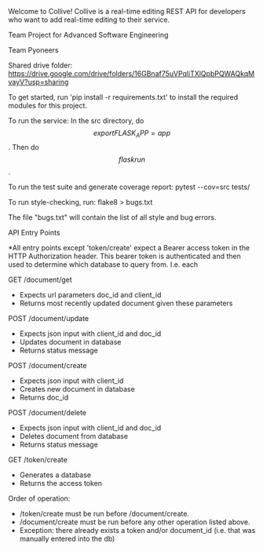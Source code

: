 Welcome to Collive! Collive is a real-time editing REST API for developers who want to add real-time editing to their service. 

Team Project for Advanced Software Engineering

Team Pyoneers

Shared drive folder:
https://drive.google.com/drive/folders/16GBnaf75uVPqliTXlQpbPQWAQkqMvayV?usp=sharing

To get started, run 'pip install -r requirements.txt' to install the required modules for this project.

To run the service:
In the src directory, do $$ export FLASK_APP=app $$. Then do $$ flask run $$. 

To run the test suite and generate coverage report:
pytest --cov=src tests/

To run style-checking, run:
flake8 > bugs.txt

The file "bugs.txt" will contain the list of all style and bug errors.

API Entry Points

*All entry points except 'token/create' expect a Bearer access token in the HTTP Authorization header. 
This bearer token is authenticated and then used to determine which database to query from. I.e. each 

GET /document/get
- Expects url parameters doc_id and client_id
- Returns most recently updated document given these parameters

POST /document/update
- Expects json input with client_id and doc_id
- Updates document in database
- Returns status message

POST /document/create
- Expects json input with client_id
- Creates new document in database
- Returns doc_id

POST /document/delete
- Expects json input with client_id and doc_id
- Deletes document from database
- Returns status message

GET /token/create
- Generates a database 
- Returns the access token

Order of operation:
- /token/create must be run before /document/create. 
- /document/create must be run before any other operation listed above. 
- Exception: there already exists a token and/or document_id (i.e. that was manually entered into the db)
